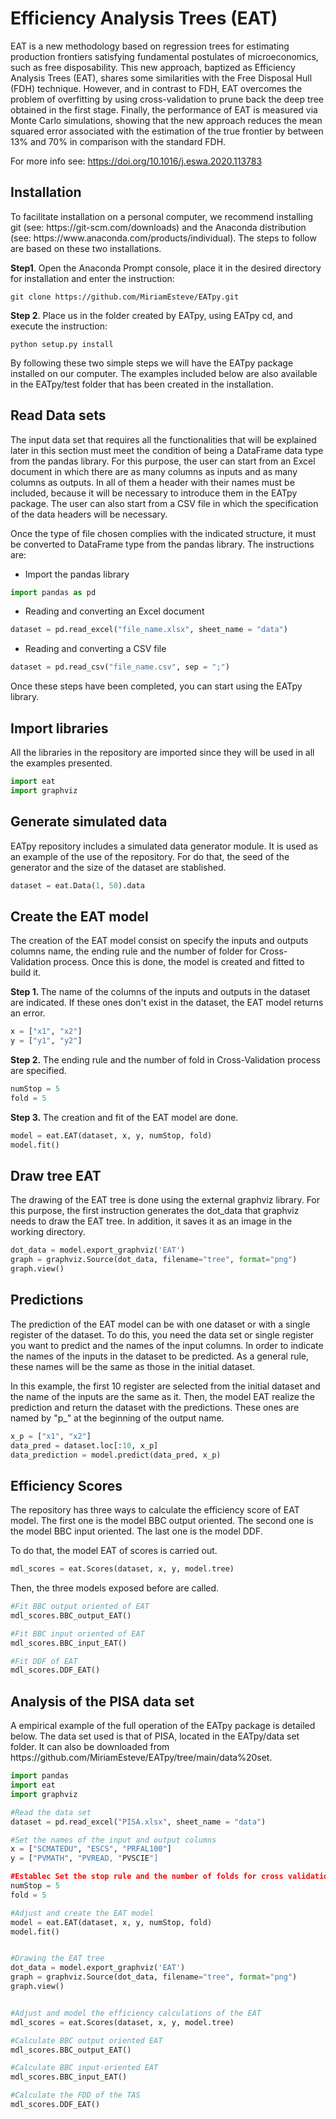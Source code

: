 <h1><strong>Efficiency Analysis Trees (EAT)</strong></h1>

<p style="justify">EAT is a new methodology based on regression trees for estimating production frontiers satisfying fundamental postulates of microeconomics, such as free disposability. This new approach, baptized as Efficiency Analysis Trees (EAT), shares some similarities with the Free Disposal Hull (FDH) technique. However, and in contrast to FDH, EAT overcomes the problem of overfitting by using cross-validation to prune back the deep tree obtained in the first stage. Finally, the performance of EAT is measured via Monte Carlo simulations, showing that the new approach reduces the mean squared error associated with the estimation of the true frontier by between 13% and 70% in comparison with the standard FDH.</p>

For more info see: https://doi.org/10.1016/j.eswa.2020.113783

<h2>Installation</h2>
<p>To facilitate installation on a personal computer, we recommend installing git (see: https://git-scm.com/downloads) and the Anaconda distribution (see: https://www.anaconda.com/products/individual). The steps to follow are based on these two installations.</p>

<b>Step1</b>. Open the Anaconda Prompt console, place it in the desired directory for installation and enter the instruction: 
```
git clone https://github.com/MiriamEsteve/EATpy.git
```

<b>Step 2</b>. Place us in the folder created by EATpy, using EATpy cd, and execute the instruction:
```
python setup.py install
```
<p>By following these two simple steps we will have the EATpy package installed on our computer. The examples included below are also available in the EATpy/test folder that has been created in the installation.</p>

<h2>Read Data sets</h2>
<p>The input data set that requires all the functionalities that will be explained later in this section must meet the condition of being a DataFrame data type from the pandas library. For this purpose, the user can start from an Excel document in which there are as many columns as inputs and as many columns as outputs. In all of them a header with their names must be included, because it will be necessary to introduce them in the EATpy package. The user can also start from a CSV file in which the specification of the data headers will be necessary.</p>

<p>Once the type of file chosen complies with the indicated structure, it must be converted to DataFrame type from the pandas library. The instructions are:</p>

- Import the pandas library
```python
import pandas as pd
```

- Reading and converting an Excel document
```python
dataset = pd.read_excel("file_name.xlsx", sheet_name = "data")
```

- Reading and converting a CSV file
```python
dataset = pd.read_csv("file_name.csv", sep = ";")
```

<p>Once these steps have been completed, you can start using the EATpy library.</p>

<h2>Import libraries</h2>
<p>All the libraries in the repository are imported since they will be used in all the examples presented.</p>

```python
import eat
import graphviz
```

<h2>Generate simulated data </h2>
<p>EATpy repository includes a simulated data generator module. It is used as an example of the use of the repository. For do that, the seed of the generator and the size of the dataset are stablished.</p>

```python
dataset = eat.Data(1, 50).data
```
<h2>Create the EAT model</h2>
<p>The creation of the EAT model consist on specify the inputs and outputs columns name, the ending rule and the number of folder for Cross-Validation process. Once this is done, the model is created and fitted to build it.</p>

<b>Step 1. </b> The name of the columns of the inputs and outputs in the dataset are indicated. If these ones don't exist in the dataset, the EAT model returns an error. 
```python
x = ["x1", "x2"]
y = ["y1", "y2"]
```

<b>Step 2.</b> The ending rule and the number of fold in Cross-Validation process are specified.
```python
numStop = 5
fold = 5
```
<b>Step 3.</b> The creation and fit of the EAT model are done.
```python
model = eat.EAT(dataset, x, y, numStop, fold)
model.fit()
```

<h2>Draw tree EAT</h2>
<p>The drawing of the EAT tree is done using the external graphviz library. For this purpose, the first instruction generates the dot_data that graphviz needs to draw the EAT tree. In addition, it saves it as an image in the working directory.</p>

```python
dot_data = model.export_graphviz('EAT')
graph = graphviz.Source(dot_data, filename="tree", format="png")
graph.view()
```

<h2>Predictions</h2>
<p>The prediction of the EAT model can be with one dataset or with a single register of the dataset. To do this, you need the data set or single register you want to predict and the names of the input columns. In order to indicate the names of the inputs in the dataset to be predicted. As a general rule, these names will be the same as those in the initial dataset.</p>
<p>In this example, the first 10 register are selected from the initial dataset and the name of the inputs are the same as it. Then, the model EAT realize the prediction and return the dataset with the predictions. These ones are named by "p_" at the beginning of the output name.</p>

```python
x_p = ["x1", "x2"]
data_pred = dataset.loc[:10, x_p]
data_prediction = model.predict(data_pred, x_p)
```

<h2>Efficiency Scores</h2>
<p>The repository has three ways to calculate the efficiency score of EAT model. The first one is the model BBC output oriented. The second one is the model BBC input oriented. The last one is the model DDF.</p>
<p>To do that, the model EAT of scores is carried out.</p>

```python
mdl_scores = eat.Scores(dataset, x, y, model.tree)
```

<p>Then, the three models exposed before are called.</p>

```python
#Fit BBC output oriented of EAT
mdl_scores.BBC_output_EAT()

#Fit BBC input oriented of EAT
mdl_scores.BBC_input_EAT()

#Fit DDF of EAT
mdl_scores.DDF_EAT()
```

<h2>Analysis of the PISA data set</h2>
<p>A empirical example of the full operation of the EATpy package is detailed below. The data set used is that of PISA, located in the EATpy/data set folder. It can also be downloaded from https://github.com/MiriamEsteve/EATpy/tree/main/data%20set.</p>

```python
import pandas
import eat
import graphviz

#Read the data set
dataset = pd.read_excel("PISA.xlsx", sheet_name = "data")

#Set the names of the input and output columns
x = ["SCMATEDU", "ESCS", "PRFAL100"]
y = ["PVMATH", "PVREAD, "PVSCIE"]

#Establec Set the stop rule and the number of folds for cross validation
numStop = 5
fold = 5

#Adjust and create the EAT model
model = eat.EAT(dataset, x, y, numStop, fold)
model.fit()


#Drawing the EAT tree
dot_data = model.export_graphviz('EAT')
graph = graphviz.Source(dot_data, filename="tree", format="png")
graph.view()


#Adjust and model the efficiency calculations of the EAT
mdl_scores = eat.Scores(dataset, x, y, model.tree)

#Calculate BBC output oriented EAT
mdl_scores.BBC_output_EAT()

#Calculate BBC input-oriented EAT
mdl_scores.BBC_input_EAT()

#Calculate the FDD of the TAS
mdl_scores.DDF_EAT()
```

